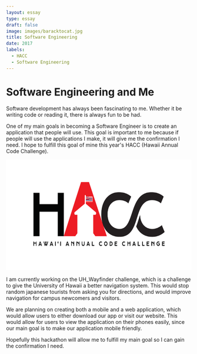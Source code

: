 ```yaml
---
layout: essay
type: essay
draft: false
image: images/baracktocat.jpg
title: Software Engineering
date: 2017
labels:
  - HACC
  - Software Engineering
---
```


# Software Engineering and Me

Software development has always been fascinating to me. Whether it be writing code or reading it, there is always fun to be had.

One of my main goals in becoming a Software Engineer is to create an application that people will use. This goal is important to me because if people will use the applications I make, it will give me the confirmation I need. I hope to fulfill this goal of mine this year's HACC (Hawaii Annual Code Challenge). 

<center>
  <img style="height: 300px;" src="../images/HACC-with-Flag-final.png"/>
</center>

I am currently working on the UH_Wayfinder challenge, which is a challenge to give the University of Hawaii a better navigation system. This would stop random japanese tourists from asking you for directions, and would improve navigation for campus newcomers and visitors. 

We are planning on creating both a mobile and a web application, which would allow users to either download our app or visit our website. This would allow for users to view the application on their phones easily, since our main goal is to make our application mobile friendly.

Hopefully this hackathon will allow me to fulfill my main goal so I can gain the confirmation I need.